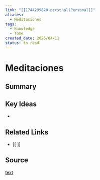 ```yaml
---
link: "[[1744299820-personal|Personal]]"
aliases:
  - Meditaciones
tags:
  - Knowledge
  - Tome
created_date: 2025/04/11
status: to read
---
```

# Meditaciones

## Summary


## Key Ideas
- 

## Related Links
- [[ ]]

## Source
[text](url) 
